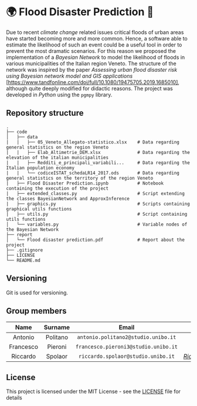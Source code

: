# :earth_africa: Flood Disaster Prediction :ocean:
Due to recent *climate change* related issues critical floods of urban areas have started becoming more
and more common. Hence, a software able to estimate the likelihood of such an event could be a useful
tool in order to prevent the most dramatic scenarios.
For this reason we proposed the implementation of a *Bayesian Network* to model the likelihood of
floods in various municipalities of the Italian region Veneto. The structure of the network was inspired
by the paper *Assessing urban flood disaster risk using Bayesian network model and GIS applications*
[https://www.tandfonline.com/doi/full/10.1080/19475705.2019.1685010], although quite deeply modified for didactic reasons.
The project was developed in *Python* using the `pgmpy` library.

## Repository structure

    .
    ├── code
    │   ├── data                       
    |   |   ├── 05_Veneto_Allegato-statistico.xlsx    # Data regarding general statistics on the region Veneto
    |   |   ├── Elab_Altimetrie_DEM.xlsx              # Data regarding the elevation of the italian municipalities
    |   |   ├── Redditi_e_principali_variabili...     # Data regarding the Italian population economy
    |   |   └── codiceISTAT_schedaLR14_2017.ods       # Data regarding general statistics on the territory of the region Veneto
    |   ├── Flood Disaster Prediction.ipynb           # Notebook containing the execution of the project
    |   ├── extended_classes.py                       # Script extending the classes BayesianNetwork and ApproxInference
    |   ├── graphics.py                               # Scripts containing graphical utils functions
    |   ├── utils.py                                  # Script containing utils functions
    │   └── variables.py                              # Variable nodes of the Bayesian Network
    ├── report
    │   └── Flood disaster prediction.pdf             # Report about the project 
    ├── .gitignore                             
    ├── LICENSE
    └── README.md

## Versioning

Git is used for versioning.

## Group members

|  Name     |  Surname  |     Email                              |    Username                                             |
| :-------: | :-------: | :------------------------------------: | :-----------------------------------------------------: |
| Antonio   | Politano  | `antonio.politano2@studio.unibo.it`    | [_S1082351_](https://github.com/S1082351)               |
| Francesco | Pieroni   | `francesco.pieroni3@studio.unibo.it`   | [_HumidBore_](https://github.com/HumidBore)             |
| Riccardo  | Spolaor   | `riccardo.spolaor@studio.unibo.it`     | [_RiccardoSpolaor_](https://github.com/RiccardoSpolaor) |

## License

This project is licensed under the MIT License - see the [LICENSE](LICENSE) file for details
